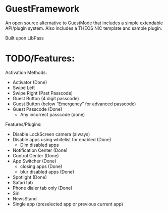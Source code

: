 GuestFramework
==============

An open source alternative to GuestMode that includes a simple extendable API/plugin system.
Also includes a THEOS NIC template and sample plugin. 


Built upon LibPass

TODO/Features:
==============

Activation Methods:
- Activator (Done)
- Swipe Left 
- Swipe Right (Past Passcode)
- Guest Button (4 digit passcode)
- Guest Button (below “Emergency” for advanced passcode)
- Guest Passcode (Done)
   - Any incorrect passcode (done)


Features/Plugins:
- Disable LockScreen camera (always)
- Disable apps using whitelist for enabled (Done)
  - Dim disabled apps
- Notification Center (Done)
- Control Center (Done)
- App Switcher (Done)
  - closing apps (Done)
  - blur disabled apps (Done)
- Spotlight (Done)
- Safari tab
- Phone dialer tab only (Done)
- Siri
- NewsStand
- Single app (preselected app or previous current app)
